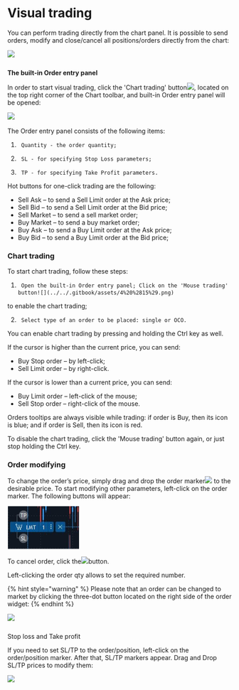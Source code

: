 # Visual trading

You can perform trading directly from the chart panel. It is possible to send orders, modify and close/cancel all positions/orders directly from the chart:

![](../../.gitbook/assets/web-vis%20%282%29.jpg)

### 
**The built-in Order entry panel** 

In order to start visual trading, click the 'Chart trading' button![](../../.gitbook/assets/2%20%2837%29.png), 
located on the top right corner of the Chart toolbar, and built-in Order entry panel will be opened:

![](../../.gitbook/assets/3%20%2844%29.png)


The Order entry panel consists of the following items:

1.      Quantity - the order quantity;

2.      SL - for specifying Stop Loss parameters;

3.      TP - for specifying Take Profit parameters.

Hot buttons for one-click trading are the following:

* Sell Ask – to send a Sell Limit order at the Ask price;
* Sell Bid – to send a Sell Limit order at the Bid price;
* Sell Market – to send a sell market order;
* Buy Market – to send a buy market order;
* Buy Ask – to send a Buy Limit order at the Ask price;
* Buy Bid – to send a Buy Limit order at the Bid price;

### Chart trading

To start chart trading, follow these steps:

1.      Оpen the built-in Order entry panel; Click on the 'Mouse trading' button![](../../.gitbook/assets/4%20%2815%29.png)
to enable the chart trading;

2.      Select type of an order to be placed: single or OCO.

You can enable chart trading by pressing and holding the Ctrl key as well.

If the cursor is higher than the current price, you can send:

* Buy Stop order – by left-click;
* Sell Limit order – by right-click.

If the cursor is lower than a current price, you can send:

* Buy Limit order – left-click of the mouse;
* Sell Stop order – right-click of the mouse.

Orders tooltips are always visible while trading: if order is Buy, then its icon is blue; and if order is Sell, then its icon is red.

To disable the chart trading, click the 'Mouse trading' button again, or just stop holding the Ctrl key.

### Order modifying

To change the order’s price, simply drag and drop the order marker![](../../.gitbook/assets/5%20%2822%29.png)
to the desirable price. To start modifying other parameters, left-click on the order marker. The following buttons will appear:

![](../../.gitbook/assets/image%20%28115%29.png)

To cancel order, click the![](../../.gitbook/assets/7%20%2820%29.png)button.

Left-clicking the order qty allows to set the required number. 

{% hint style="warning" %}
Please note that an order can be changed to market by clicking the three-dot button located on the right side of the order widget:
{% endhint %}

![](../../.gitbook/assets/image%20%28112%29.png)

### 
Stop loss and Take profit

If you need to set SL/TP to the order/position, left-click on the order/position marker. After that, SL/TP markers appear. Drag and Drop SL/TP prices to modify them:

![](../../.gitbook/assets/image%20%28110%29.png)



